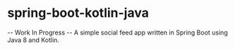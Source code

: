# spring-boot-kotlin-java
-- Work In Progress --
A simple social feed app written in Spring Boot using Java 8 and Kotlin.
